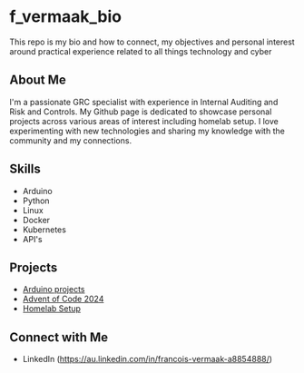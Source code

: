 # f_vermaak_bio
This repo is my bio and how to connect, my objectives and personal interest around practical experience related to all things technology and cyber 

## About Me
I'm a passionate GRC specialist with experience in Internal Auditing and Risk and Controls. My Github page is dedicated to showcase personal projects across various areas of interest including homelab setup. I love experimenting with new technologies and sharing my knowledge with the community and my connections.

## Skills
- Arduino
- Python
- Linux
- Docker
- Kubernetes
- API's

## Projects
- [Arduino projects](https://github.com/)
- [Advent of Code 2024](https://github.com/)
- [Homelab Setup](https://github.com/)

## Connect with Me
- LinkedIn (https://au.linkedin.com/in/francois-vermaak-a8854888/)
